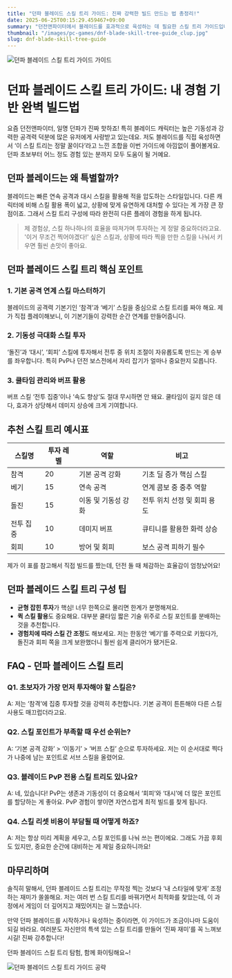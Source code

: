```yaml
---
title: "던파 블레이드 스킬 트리 가이드: 진짜 강력한 빌드 만드는 법 총정리!"
date: 2025-06-25T00:15:29.459467+09:00
summary: "던전앤파이터에서 블레이드를 효과적으로 육성하는 데 필요한 스킬 트리 가이드입니다."
thumbnail: "/images/pc-games/dnf-blade-skill-tree-guide_clup.jpg"
slug: dnf-blade-skill-tree-guide
---
```


![던파 블레이드 스킬 트리 가이드 가이드](/images/pc-games/dnf-blade-skill-tree-guide_1_0egh.jpg)

# 던파 블레이드 스킬 트리 가이드: 내 경험 기반 완벽 빌드법

요즘 던전앤파이터, 일명 던파가 진짜 핫하죠! 특히 블레이드 캐릭터는 높은 기동성과 강력한 공격력 덕분에 많은 유저에게 사랑받고 있는데요. 저도 블레이드를 직접 육성하면서 ‘이 스킬 트리는 정말 꿀이다’라고 느낀 조합을 이번 가이드에 아낌없이 풀어볼게요. 던파 초보부터 어느 정도 경험 있는 분까지 모두 도움이 될 거예요.

## 던파 블레이드는 왜 특별할까?
블레이드는 빠른 연속 공격과 대시 스킬을 활용해 적을 압도하는 스타일입니다. 다른 캐릭터에 비해 스킬 활용 폭이 넓고, 상황에 맞게 유연하게 대처할 수 있다는 게 가장 큰 장점이죠. 그래서 스킬 트리 구성에 따라 완전히 다른 플레이 경험을 하게 됩니다.

> 제 경험상, 스킬 하나하나의 효율을 따져가며 투자하는 게 정말 중요하더라고요. '이거 무조건 찍어야겠다!' 싶은 스킬과, 상황에 따라 찍을 만한 스킬을 나눠서 키우면 훨씬 손맛이 좋아요.

## 던파 블레이드 스킬 트리 핵심 포인트

### 1. 기본 공격 연계 스킬 마스터하기
블레이드의 공격력 기본기인 ‘참격’과 ‘베기’ 스킬을 중심으로 스킬 트리를 짜야 해요. 제가 직접 플레이해보니, 이 기본기들이 강력한 순간 연계를 만들어줍니다.

### 2. 기동성 극대화 스킬 투자
‘돌진’과 ‘대시’, ‘회피’ 스킬에 투자해서 전투 중 위치 조절이 자유롭도록 만드는 게 승부를 좌우합니다. 특히 PvP나 던전 보스전에서 자리 잡기가 얼마나 중요한지 모릅니다.

### 3. 쿨타임 관리와 버프 활용
버프 스킬 ‘전투 집중’이나 ‘속도 향상’도 절대 무시하면 안 돼요. 쿨타임이 길지 않은 데다, 효과가 상당해서 데미지 상승에 크게 기여합니다.

## 추천 스킬 트리 예시표
| 스킬명         | 투자 레벨 | 역할               | 비고                         |
|----------------|------------|--------------------|------------------------------|
| 참격           | 20         | 기본 공격 강화      | 기초 딜 증가 핵심 스킬         |
| 베기           | 15         | 연속 공격           | 연계 콤보 중 중추 역할         |
| 돌진           | 15         | 이동 및 기동성 강화 | 전투 위치 선정 및 회피 용도     |
| 전투 집중     | 10         | 데미지 버프         | 큐티니를 활용한 화력 상승      |
| 회피           | 10         | 방어 및 회피        | 보스 공격 피하기 필수          |

제가 이 표를 참고해서 직접 빌드를 짰는데, 던전 돌 때 체감하는 효율감이 엄청났어요!

## 던파 블레이드 스킬 트리 구성 팁

- **균형 잡힌 투자**가 핵심! 너무 한쪽으로 몰리면 한계가 분명해져요.
- **퀵 스킬 활용**도 중요해요. 대부분 쿨타임 짧은 기술 위주로 스킬 포인트를 분배하는 것을 추천합니다.
- **경험치에 따라 스킬 간 조정**도 해보세요. 저는 한동안 ‘베기’를 주력으로 키웠다가, 돌진과 회피 쪽을 크게 보완했더니 훨씬 쉽게 클리어가 됐거든요.

## FAQ - 던파 블레이드 스킬 트리

### Q1. 초보자가 가장 먼저 투자해야 할 스킬은?
A: 저는 ‘참격’에 집중 투자할 것을 강력히 추천합니다. 기본 공격이 튼튼해야 다른 스킬 사용도 매끄럽더라고요.

### Q2. 스킬 포인트가 부족할 때 우선 순위는?
A: ‘기본 공격 강화’ > ‘이동기’ > ‘버프 스킬’ 순으로 투자하세요. 저는 이 순서대로 찍다가 나중에 남는 포인트로 서브 스킬을 올렸어요.

### Q3. 블레이드 PvP 전용 스킬 트리도 있나요?
A: 네, 있습니다! PvP는 생존과 기동성이 더 중요해서 ‘회피’와 ‘대시’에 더 많은 포인트를 할당하는 게 좋아요. PvP 경험이 쌓이면 자연스럽게 최적 빌드를 찾게 됩니다.

### Q4. 스킬 리셋 비용이 부담될 때 어떻게 하죠?
A: 저는 항상 미리 계획을 세우고, 스킬 포인트를 나눠 쓰는 편이에요. 그래도 가끔 후회도 있지만, 중요한 순간에 대비하는 게 제일 중요하니까요!

## 마무리하며

솔직히 말해서, 던파 블레이드 스킬 트리는 무작정 찍는 것보다 ‘내 스타일에 맞게’ 조정하는 재미가 쏠쏠해요. 저는 여러 번 스킬 트리를 바꿔가면서 최적화를 찾았는데, 이 과정에서 게임이 더 깊어지고 재밌어지는 걸 느꼈습니다.

만약 던파 블레이드를 시작하거나 육성하는 중이라면, 이 가이드가 조금이나마 도움이 되길 바라요. 여러분도 자신만의 특색 있는 스킬 트리를 만들어 ‘진짜 재미’를 꼭 느껴보시길! 진짜 강추합니다!

던파 블레이드 스킬 트리 탐험, 함께 화이팅해요~!

![던파 블레이드 스킬 트리 가이드 공략](/images/pc-games/dnf-blade-skill-tree-guide_2_9bfy.jpg)
